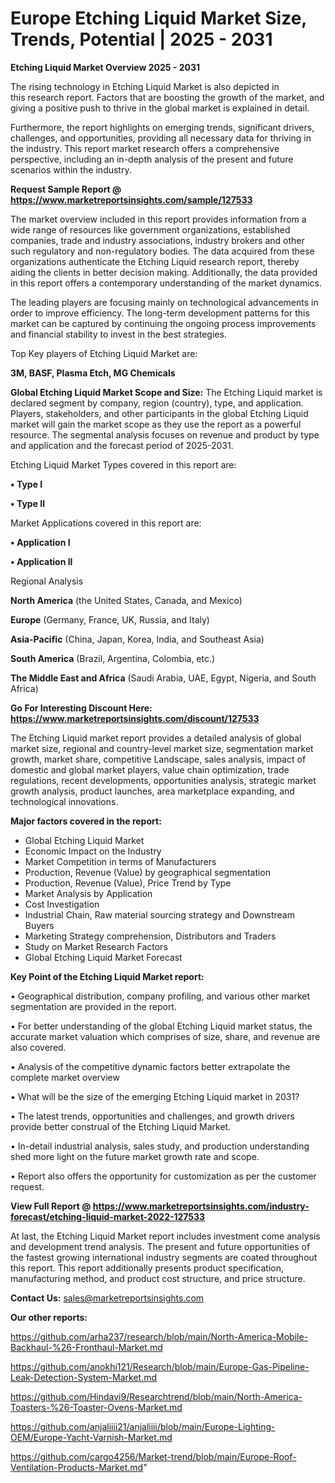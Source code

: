 # Europe Etching Liquid Market Size, Trends, Potential | 2025 - 2031

<Strong> Etching Liquid Market Overview 2025 - 2031</strong>

The rising technology in Etching Liquid Market is also depicted in this research report. Factors that are boosting the growth of the market, and giving a positive push to thrive in the global market is explained in detail.

Furthermore, the report highlights on emerging trends, significant drivers, challenges, and opportunities, providing all necessary data for thriving in the industry. This report market research offers a comprehensive perspective, including an in-depth analysis of the present and future scenarios within the industry.

<strong>Request Sample Report @ <a href=https://www.marketreportsinsights.com/sample/127533>https://www.marketreportsinsights.com/sample/127533</a></strong>

The market overview included in this report provides information from a wide range of resources like government organizations, established companies, trade and industry associations, industry brokers and other such regulatory and non-regulatory bodies. The data acquired from these organizations authenticate the Etching Liquid research report, thereby aiding the clients in better decision making. Additionally, the data provided in this report offers a contemporary understanding of the market dynamics.

The leading players are focusing mainly on technological advancements in order to improve efficiency. The long-term development patterns for this market can be captured by continuing the ongoing process improvements and financial stability to invest in the best strategies.

Top Key players of Etching Liquid Market are:

<strong>3M, BASF, Plasma Etch, MG Chemicals</strong>

<strong><b>Global Etching Liquid Market Scope and Size:</b></strong>
The Etching Liquid market is declared segment by company, region (country), type, and application. Players, stakeholders, and other participants in the global Etching Liquid market will gain the market scope as they use the report as a powerful resource. The segmental analysis focuses on revenue and product by type and application and the forecast period of 2025-2031.

Etching Liquid Market Types covered in this report are:

<strong>• Type I

• Type II</strong>

Market Applications covered in this report are:

<strong>• Application I

• Application II</strong> 

Regional Analysis

<strong>North America</strong> (the United States, Canada, and Mexico)

<strong>Europe</strong> (Germany, France, UK, Russia, and Italy)

<strong>Asia-Pacific</strong> (China, Japan, Korea, India, and Southeast Asia)

<strong>South America</strong> (Brazil, Argentina, Colombia, etc.)

<strong>The Middle East and Africa</strong> (Saudi Arabia, UAE, Egypt, Nigeria, and South Africa)

<strong>Go For Interesting Discount Here: <a href=https://www.marketreportsinsights.com/discount/127533>https://www.marketreportsinsights.com/discount/127533</a></strong>

The Etching Liquid market report provides a detailed analysis of global market size, regional and country-level market size, segmentation market growth, market share, competitive Landscape, sales analysis, impact of domestic and global market players, value chain optimization, trade regulations, recent developments, opportunities analysis, strategic market growth analysis, product launches, area marketplace expanding, and technological innovations.

<strong><b>Major factors covered in the report:</b></strong>
<ul>
  <li>Global Etching Liquid Market </li>
  <li>Economic Impact on the Industry</li>
  <li>Market Competition in terms of Manufacturers</li>
  <li>Production, Revenue (Value) by geographical segmentation</li>
  <li>Production, Revenue (Value), Price Trend by Type</li>
  <li>Market Analysis by Application</li>
  <li>Cost Investigation</li>
  <li>Industrial Chain, Raw material sourcing strategy and Downstream Buyers</li>
  <li>Marketing Strategy comprehension, Distributors and Traders</li>
  <li>Study on Market Research Factors</li>
  <li>Global Etching Liquid Market Forecast</li>
</ul>

<strong><b>Key Point of the Etching Liquid Market report:</b></strong>

• Geographical distribution, company profiling, and various other market segmentation are provided in the report.

• For better understanding of the global Etching Liquid market status, the accurate market valuation which comprises of size, share, and revenue are also covered.

• Analysis of the competitive dynamic factors better extrapolate the complete market overview

• What will be the size of the emerging Etching Liquid market in 2031?

• The latest trends, opportunities and challenges, and growth drivers provide better construal of the Etching Liquid Market.

• In-detail industrial analysis, sales study, and production understanding shed more light on the future market growth rate and scope.

• Report also offers the opportunity for customization as per the customer request.

<strong><b>View Full Report @ <a href=https://www.marketreportsinsights.com/industry-forecast/etching-liquid-market-2022-127533>https://www.marketreportsinsights.com/industry-forecast/etching-liquid-market-2022-127533</a></b></strong>


At last, the Etching Liquid Market report includes investment come analysis and development trend analysis. The present and future opportunities of the fastest growing international industry segments are coated throughout this report. This report additionally presents product specification, manufacturing method, and product cost structure, and price structure.

<strong>Contact Us:</strong>
sales@marketreportsinsights.com

<strong>Our other reports:</strong>

<a href=https://github.com/arha237/research/blob/main/North-America-Mobile-Backhaul-%26-Fronthaul-Market.md>https://github.com/arha237/research/blob/main/North-America-Mobile-Backhaul-%26-Fronthaul-Market.md</a>

<a href=https://github.com/anokhi121/Research/blob/main/Europe-Gas-Pipeline-Leak-Detection-System-Market.md>https://github.com/anokhi121/Research/blob/main/Europe-Gas-Pipeline-Leak-Detection-System-Market.md</a>

<a href=https://github.com/Hindavi9/Researchtrend/blob/main/North-America-Toasters-%26-Toaster-Ovens-Market.md>https://github.com/Hindavi9/Researchtrend/blob/main/North-America-Toasters-%26-Toaster-Ovens-Market.md</a>

<a href=https://github.com/anjaliiii21/anjaliiii/blob/main/Europe-Lighting-OEM/Europe-Yacht-Varnish-Market.md>https://github.com/anjaliiii21/anjaliiii/blob/main/Europe-Lighting-OEM/Europe-Yacht-Varnish-Market.md</a>

<a href=https://github.com/cargo4256/Market-trend/blob/main/Europe-Roof-Ventilation-Products-Market.md>https://github.com/cargo4256/Market-trend/blob/main/Europe-Roof-Ventilation-Products-Market.md</a>"
